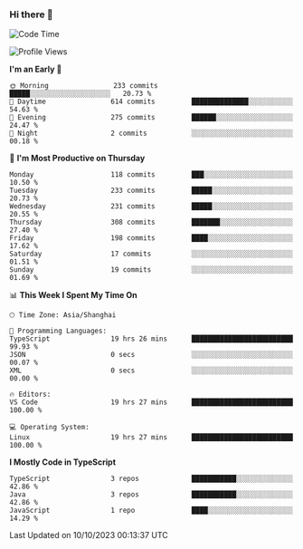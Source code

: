### Hi there 👋

<!--
**waynelwz/waynelwz** is a ✨ _special_ ✨ repository because its `README.md` (this file) appears on your GitHub profile.

Here are some ideas to get you started:

- 🔭 I’m currently working on ...
- 🌱 I’m currently learning ...
- 👯 I’m looking to collaborate on ...
- 🤔 I’m looking for help with ...
- 💬 Ask me about ...
- 📫 How to reach me: ...
- 😄 Pronouns: ...
- ⚡ Fun fact: ...
-->

<!--START_SECTION:waka-->
![Code Time](http://img.shields.io/badge/Code%20Time-1%2C984%20hrs%2052%20mins-blue)

![Profile Views](http://img.shields.io/badge/Profile%20Views-0-blue)

**I'm an Early 🐤** 

```text
🌞 Morning                233 commits         █████░░░░░░░░░░░░░░░░░░░░   20.73 % 
🌆 Daytime                614 commits         ██████████████░░░░░░░░░░░   54.63 % 
🌃 Evening                275 commits         ██████░░░░░░░░░░░░░░░░░░░   24.47 % 
🌙 Night                  2 commits           ░░░░░░░░░░░░░░░░░░░░░░░░░   00.18 % 
```
📅 **I'm Most Productive on Thursday** 

```text
Monday                   118 commits         ███░░░░░░░░░░░░░░░░░░░░░░   10.50 % 
Tuesday                  233 commits         █████░░░░░░░░░░░░░░░░░░░░   20.73 % 
Wednesday                231 commits         █████░░░░░░░░░░░░░░░░░░░░   20.55 % 
Thursday                 308 commits         ███████░░░░░░░░░░░░░░░░░░   27.40 % 
Friday                   198 commits         ████░░░░░░░░░░░░░░░░░░░░░   17.62 % 
Saturday                 17 commits          ░░░░░░░░░░░░░░░░░░░░░░░░░   01.51 % 
Sunday                   19 commits          ░░░░░░░░░░░░░░░░░░░░░░░░░   01.69 % 
```


📊 **This Week I Spent My Time On** 

```text
🕑︎ Time Zone: Asia/Shanghai

💬 Programming Languages: 
TypeScript               19 hrs 26 mins      █████████████████████████   99.93 % 
JSON                     0 secs              ░░░░░░░░░░░░░░░░░░░░░░░░░   00.07 % 
XML                      0 secs              ░░░░░░░░░░░░░░░░░░░░░░░░░   00.00 % 

🔥 Editors: 
VS Code                  19 hrs 27 mins      █████████████████████████   100.00 % 

💻 Operating System: 
Linux                    19 hrs 27 mins      █████████████████████████   100.00 % 
```

**I Mostly Code in TypeScript** 

```text
TypeScript               3 repos             ███████████░░░░░░░░░░░░░░   42.86 % 
Java                     3 repos             ███████████░░░░░░░░░░░░░░   42.86 % 
JavaScript               1 repo              ████░░░░░░░░░░░░░░░░░░░░░   14.29 % 
```




 Last Updated on 10/10/2023 00:13:37 UTC
<!--END_SECTION:waka-->
